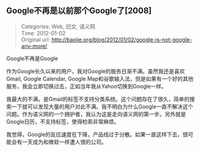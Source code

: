 Google不再是以前那个Google了[2008]
---
    
> Categories: Web, 旧文, 语义网  
> Time: 2012-01-02  
> Original url: <http://baojie.org/blog/2012/01/02/google-is-not-google-any-more/>
    
Google不再是Google

作为Google长久以来的用户，我对Google的服务日渐不满。虽然我还是喜欢Gmail, Google Calendar, Google Map和谷歌输入法，但是如果有一个好的其他服务，我会立即切换过去，正如当年我从Yahoo切换到Google一样。

我最大的不满，是Gmail的标签不支持分类系统。这个问题存在了很久，简单的搜索一下就可以发现大量的用户对此不满。我不明白为什么Google一直不解决这个问题。作为语义网的一个拥护者，我认为这是走向语义网的第一步。另外就是Google日历，不支持标签，使得检索非常麻烦。

我觉得，Google的反应速度在下降，产品线过于分散。如果一直这样下去，很可能会有一天成为和微软一样遭人恨的公司。